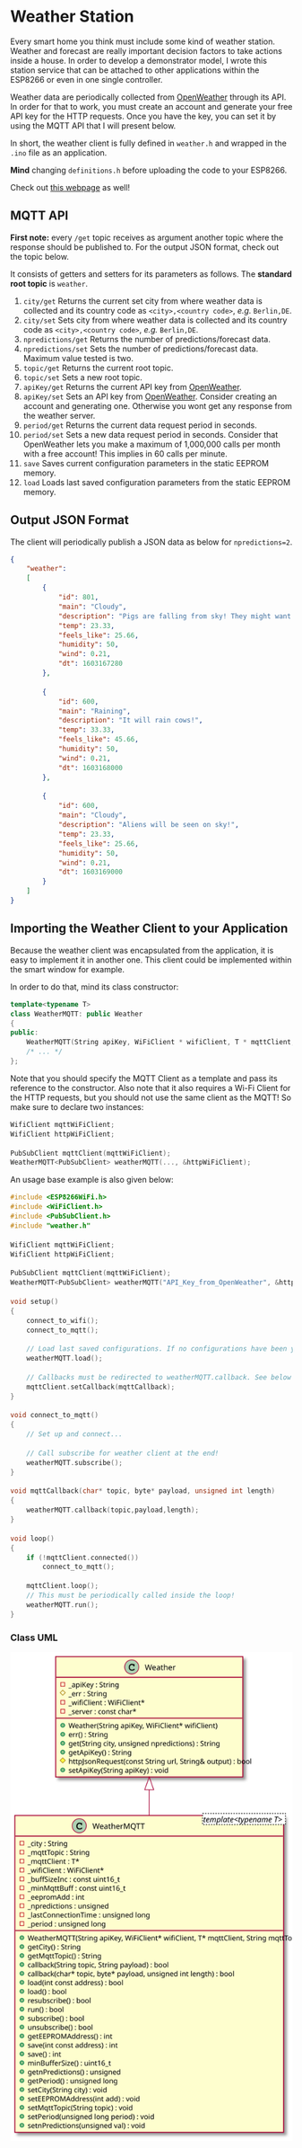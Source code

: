 # Weather Station

Every smart home you think must include some kind of weather station. Weather and forecast are really important decision factors to take actions inside a house. In order to develop a demonstrator model, I wrote this station service that can be attached to other applications within the ESP8266 or even in one single controller.

Weather data are periodically collected from [OpenWeather](https://openweathermap.org/) through its API. In order for that to work, you must create an account and generate your free API key for the HTTP requests. Once you have the key, you can set it by using the MQTT API that I will present below.

In short, the weather client is fully defined in `weather.h` and wrapped in the `.ino` file as an application.

**Mind** changing `definitions.h` before uploading the code to your ESP8266.

Check out [this webpage](https://openweathermap.org/weather-conditions) as well!

## MQTT API

**First note:** every `/get` topic receives as argument another topic where the response should be published to. For the output JSON format, check out the topic below.

It consists of getters and setters for its parameters as follows. The **standard root topic** is `weather`.

1. `city/get`
   Returns the current set city from where weather data is collected and its country code as `<city>,<country code>`, *e.g.* `Berlin,DE`.
2. `city/set`
   Sets city from where weather data is collected and its country code as `<city>,<country code>`, *e.g.* `Berlin,DE`.
3. `npredictions/get`
   Returns the number of predictions/forecast data.
4. `npredictions/set`
   Sets the number of predictions/forecast data. Maximum value tested is two.
5. `topic/get`
   Returns the current root topic.
6. `topic/set`
   Sets a new root topic.
7. `apiKey/get`
   Returns the current API key from [OpenWeather](https://openweathermap.org/).
8. `apiKey/set`
   Sets an API key from [OpenWeather](https://openweathermap.org/). Consider creating an account and generating one. Otherwise you wont get any response from the weather server.
9. `period/get`
   Returns the current data request period in seconds.
10. `period/set`
    Sets a new data request period in seconds. Consider that OpenWeather lets you make a maximum of 1,000,000 calls per month with a free account! This implies in 60 calls per minute.
11. `save`
    Saves current configuration parameters in the static EEPROM memory.
12. `load`
    Loads last saved configuration parameters from the static EEPROM memory.

## Output JSON Format

The client will periodically publish a JSON data as below for `npredictions=2`.

```json
{
	"weather":
	[
		{
			"id": 801,
			"main": "Cloudy",
			"description": "Pigs are falling from sky! They might want to rule this world...",
			"temp": 23.33,
			"feels_like": 25.66,
			"humidity": 50,
			"wind": 0.21,
			"dt": 1603167280
		},

		{
			"id": 600,
			"main": "Raining",
			"description": "It will rain cows!",
			"temp": 33.33,
			"feels_like": 45.66,
			"humidity": 50,
			"wind": 0.21,
			"dt": 1603168000
		},

		{
			"id": 600,
			"main": "Cloudy",
			"description": "Aliens will be seen on sky!",
			"temp": 23.33,
			"feels_like": 25.66,
			"humidity": 50,
			"wind": 0.21,
			"dt": 1603169000
		}
	]
}
```



## Importing the Weather Client to your Application

Because the weather client was encapsulated from the application, it is easy to implement it in another one. This client could be implemented within the smart window for example.

In order to do that, mind its class constructor:

```c++
template<typename T>
class WeatherMQTT: public Weather
{
public:
    WeatherMQTT(String apiKey, WiFiClient * wifiClient, T * mqttClient, String mqttTopic = "weather");
    /* ... */
};
```

Note that you should specify the MQTT Client as a template and pass its reference to the constructor. Also note that it also requires a Wi-Fi Client for the HTTP requests, but you should not use the same client as the MQTT! So make sure to declare two instances:

```c++
WifiClient mqttWiFiClient;
WifiClient httpWiFiClient;

PubSubClient mqttClient(mqttWiFiClient);
WeatherMQTT<PubSubClient> weatherMQTT(..., &httpWiFiClient);
```

An usage base example is also given below:

```c++
#include <ESP8266WiFi.h>
#include <WiFiClient.h>
#include <PubSubClient.h>
#include "weather.h"

WifiClient mqttWiFiClient;
WifiClient httpWiFiClient;

PubSubClient mqttClient(mqttWiFiClient);
WeatherMQTT<PubSubClient> weatherMQTT("API_Key_from_OpenWeather", &httpWiFiClient, &mqttClient);

void setup()
{
    connect_to_wifi();
    connect_to_mqtt();
    
    // Load last saved configurations. If no configurations have been yet saved, the application will not work! So for the first use, comment this line, let the standard configurations be given and save them in the EEPROM memory by calling weatherMQTT.save();
    weatherMQTT.load();
    
    // Callbacks must be redirected to weatherMQTT.callback. See below
    mqttClient.setCallback(mqttCallback);
}

void connect_to_mqtt()
{
    // Set up and connect...
    
    // Call subscribe for weather client at the end!
    weatherMQTT.subscribe();
}

void mqttCallback(char* topic, byte* payload, unsigned int length)
{
	weatherMQTT.callback(topic,payload,length);
}

void loop()
{
    if (!mqttClient.connected())
        connect_to_mqtt();
    
    mqttClient.loop();
    // This must be periodically called inside the loop!
    weatherMQTT.run();
}
```

### Class UML

![UML](https://github.com/lucasdecamargo/smart-home/blob/main/WeatherClient/weather_uml.svg?raw=true)

